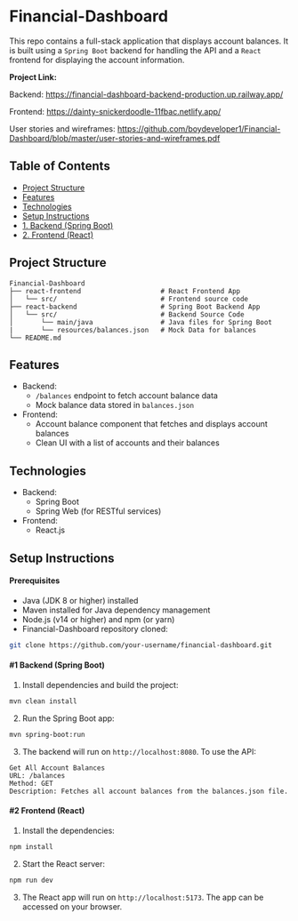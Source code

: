 # Financial-Dashboard

This repo contains a full-stack application that displays account balances. It is built using a `Spring Boot` backend for handling the API and a `React` frontend for displaying the account information.

**Project Link:**

Backend: https://financial-dashboard-backend-production.up.railway.app/

Frontend: https://dainty-snickerdoodle-11fbac.netlify.app/

User stories and wireframes: https://github.com/boydeveloper1/Financial-Dashboard/blob/master/user-stories-and-wireframes.pdf

## Table of Contents

- [Project Structure](#project-structure)
- [Features](#features)
- [Technologies](#technologies)
- [Setup Instructions](#setup-instructions)
- [1. Backend (Spring Boot)](#1-backend-spring-boot)
- [2. Frontend (React)](#2-frontend-react)

## Project Structure

```
Financial-Dashboard
├── react-frontend                    # React Frontend App
│   └── src/                          # Frontend source code
├── react-backend                     # Spring Boot Backend App
│   └── src/                          # Backend Source Code
│       └── main/java                 # Java files for Spring Boot
|       └── resources/balances.json   # Mock Data for balances
└── README.md
```

## Features

- Backend:
  - `/balances` endpoint to fetch account balance data
  - Mock balance data stored in `balances.json`
- Frontend:
  - Account balance component that fetches and displays account balances
  - Clean UI with a list of accounts and their balances

## Technologies

- Backend:
  - Spring Boot
  - Spring Web (for RESTful services)
- Frontend:
  - React.js

## Setup Instructions

#### Prerequisites

- Java (JDK 8 or higher) installed
- Maven installed for Java dependency management
- Node.js (v14 or higher) and npm (or yarn)
- Financial-Dashboard repository cloned:

```bash
git clone https://github.com/your-username/financial-dashboard.git
```

#### #1 Backend (Spring Boot)

1. Install dependencies and build the project:

```bash
mvn clean install
```

2. Run the Spring Boot app:

```bash
mvn spring-boot:run
```

3. The backend will run on `http://localhost:8080`. To use the API:

```
Get All Account Balances
URL: /balances
Method: GET
Description: Fetches all account balances from the balances.json file.
```

#### #2 Frontend (React)

1. Install the dependencies:

```bash
npm install
```

2. Start the React server:

```bash
npm run dev
```

3. The React app will run on `http://localhost:5173`. The app can be accessed on your browser.
